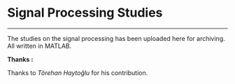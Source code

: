 # Signal Processing Studies

---

The studies on the signal processing has been uploaded here for archiving. All written in MATLAB.

**Thanks :**

Thanks to *Törehan Haytoğlu* for his contribution.
